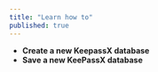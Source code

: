 ```yaml
---
title: "Learn how to"
published: true
---
```

- **Create a new KeepassX database**
- **Save a new KeePassX database**
